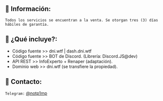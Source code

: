## 📌 Información:
`Todos los servicios se encuentran a la venta. Se otorgan tres (3) días hábiles de garantía.`

## 🔎 ¿Qué incluye?:
- Código fuente >> dni.wtf | dash.dni.wtf
- Código fuente >> BOT de Discord. (Librería: Discord.JS@dev)
- API REST >> InfoExperto + Renaper (adaptación).
- Dominio web >> dni.wtf (se transfiere la propiedad).

## 💬 Contacto:
`Telegram:` [@notp1mp](https://t.me/notp1mp)
